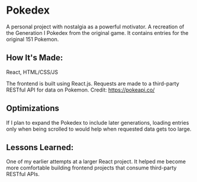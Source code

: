 # Pokedex
A personal project with nostalgia as a powerful motivator. A recreation of the Generation I Pokedex from the original game. It contains entries for the original 151 Pokemon.

## How It's Made:
React, HTML/CSS/JS

The frontend is built using React.js. Requests are made to a third-party RESTful API for data on Pokemon. Credit: https://pokeapi.co/

## Optimizations
If I plan to expand the Pokedex to include later generations, loading entries only when being scrolled to would help when requested data gets too large.

## Lessons Learned:
One of my earlier attempts at a larger React project. It helped me become more comfortable building frontend projects that consume third-party RESTful APIs.